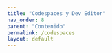```yaml
---
title: "Codespaces y Dev Editor"
nav_order: 8
parent: "Contenido"
permalink: /codespaces
layout: default
---
```

